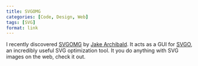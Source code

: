 ```yaml
---
title: SVGOMG
categories: [Code, Design, Web]
tags: [SVG]
format: link
---
```


I recently discovered [SVGOMG](https://jakearchibald.github.io/svgomg/) by [Jake Archibald](https://jakearchibald.com/). It acts as a GUI for [SVGO](https://github.com/svg/svgo), an incredibly useful SVG optimization tool. It you do anything with SVG images on the web, check it out.
